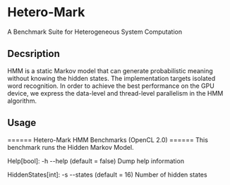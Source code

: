# Hetero-Mark

A Benchmark Suite for Heterogeneous System Computation

## Decsription

HMM is a static Markov model that can generate probabilistic meaning
 without knowing the hidden states. The implementation
targets isolated word recognition. In order to achieve the
best performance on the GPU device, we express the data-level
and thread-level parallelism in the HMM algorithm.

## Usage

====== Hetero-Mark HMM Benchmarks (OpenCL 2.0) ======
This benchmark runs the Hidden Markov Model.

Help[bool]: -h --help (default = false)
  Dump help information

HiddenStates[int]: -s --states (default = 16)
  Number of hidden states
